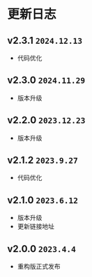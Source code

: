 # 更新日志

## v2.3.1 `2024.12.13`

- 代码优化

## v2.3.0 `2024.11.29`

- 版本升级

## v2.2.0 `2023.12.23`

- 版本升级

## v2.1.2 `2023.9.27`

- 代码优化

## v2.1.0 `2023.6.12`

- 版本升级
- 更新链接地址

## v2.0.0 `2023.4.4`

- 重构版正式发布
